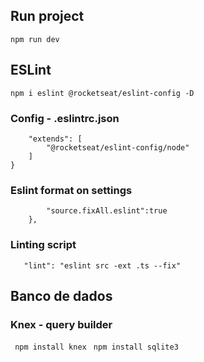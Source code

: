 ## Run project

```npm run dev```

## ESLint

```npm i eslint @rocketseat/eslint-config -D```

### Config - .eslintrc.json

```{
    "extends": [
        "@rocketseat/eslint-config/node"
    ]
}
```

### Eslint format on settings 
```   "editor.codeActionsOnSave": {
        "source.fixAll.eslint":true
    },
```

### Linting script
```    "lint": "eslint src -ext .ts --fix" ```


## Banco de dados

### Knex - query builder

``` npm install knex```
``` npm install sqlite3```